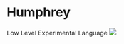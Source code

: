 # Humphrey
Low Level Experimental Language
![](https://github.com/SavourySnaX/Humphrey/workflows/CI/badge.svg)
